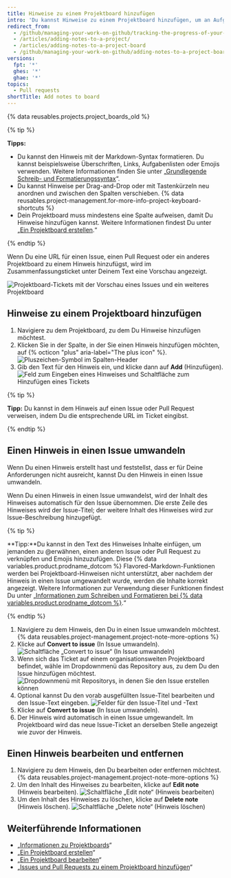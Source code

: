 ```yaml
---
title: Hinweise zu einem Projektboard hinzufügen
intro: 'Du kannst Hinweise zu einem Projektboard hinzufügen, um an Aufgaben zu erinnern oder Informationen im Zusammenhang mit dem Projektboard hinzuzufügen.'
redirect_from:
  - /github/managing-your-work-on-github/tracking-the-progress-of-your-work-with-project-boards/adding-notes-to-a-project-board
  - /articles/adding-notes-to-a-project/
  - /articles/adding-notes-to-a-project-board
  - /github/managing-your-work-on-github/adding-notes-to-a-project-board
versions:
  fpt: '*'
  ghes: '*'
  ghae: '*'
topics:
  - Pull requests
shortTitle: Add notes to board
---
```


{% data reusables.projects.project_boards_old %}

{% tip %}

**Tipps:**
- Du kannst den Hinweis mit der Markdown-Syntax formatieren. Du kannst beispielsweise Überschriften, Links, Aufgabenlisten oder Emojis verwenden. Weitere Informationen finden Sie unter „[Grundlegende Schreib- und Formatierungssyntax](/articles/basic-writing-and-formatting-syntax)“.
- Du kannst Hinweise per Drag-and-Drop oder mit Tastenkürzeln neu anordnen und zwischen den Spalten verschieben. {% data reusables.project-management.for-more-info-project-keyboard-shortcuts %}
- Dein Projektboard muss mindestens eine Spalte aufweisen, damit Du Hinweise hinzufügen kannst. Weitere Informationen findest Du unter „[Ein Projektboard erstellen](/articles/creating-a-project-board).“

{% endtip %}

Wenn Du eine URL für einen Issue, einen Pull Request oder ein anderes Projektboard zu einem Hinweis hinzufügst, wird im Zusammenfassungsticket unter Deinem Text eine Vorschau angezeigt.

![Projektboard-Tickets mit der Vorschau eines Issues und ein weiteres Projektboard](/assets/images/help/projects/note-with-summary-card.png)

## Hinweise zu einem Projektboard hinzufügen

1. Navigiere zu dem Projektboard, zu dem Du Hinweise hinzufügen möchtest.
2. Klicken Sie in der Spalte, in der Sie einen Hinweis hinzufügen möchten, auf {% octicon "plus" aria-label="The plus icon" %}. ![Pluszeichen-Symbol im Spalten-Header](/assets/images/help/projects/add-note-button.png)
3. Gib den Text für den Hinweis ein, und klicke dann auf **Add** (Hinzufügen). ![Feld zum Eingeben eines Hinweises und Schaltfläche zum Hinzufügen eines Tickets](/assets/images/help/projects/create-and-add-note-button.png)

  {% tip %}

  **Tipp:** Du kannst in dem Hinweis auf einen Issue oder Pull Request verweisen, indem Du die entsprechende URL im Ticket eingibst.

  {% endtip %}

## Einen Hinweis in einen Issue umwandeln

Wenn Du einen Hinweis erstellt hast und feststellst, dass er für Deine Anforderungen nicht ausreicht, kannst Du den Hinweis in einen Issue umwandeln.

Wenn Du einen Hinweis in einen Issue umwandelst, wird der Inhalt des Hinweises automatisch für den Issue übernommen. Die erste Zeile des Hinweises wird der Issue-Titel; der weitere Inhalt des Hinweises wird zur Issue-Beschreibung hinzugefügt.

{% tip %}

**Tipp:**Du kannst in den Text des Hinweises Inhalte einfügen, um jemanden zu @erwähnen, einen anderen Issue oder Pull Request zu verknüpfen und Emojis hinzuzufügen. Diese {% data variables.product.prodname_dotcom %} Flavored-Markdown-Funktionen werden bei Projektboard-Hinweisen nicht unterstützt, aber nachdem der Hinweis in einen Issue umgewandelt wurde, werden die Inhalte korrekt angezeigt. Weitere Informationen zur Verwendung dieser Funktionen findest Du unter „[Informationen zum Schreiben und Formatieren bei {% data variables.product.prodname_dotcom %}](/articles/about-writing-and-formatting-on-github).“

{% endtip %}

1. Navigiere zu dem Hinweis, den Du in einen Issue umwandeln möchtest.
{% data reusables.project-management.project-note-more-options %}
3. Klicke auf **Convert to issue** (In Issue umwandeln). ![Schaltfläche „Convert to issue“ (In Issue umwandeln)](/assets/images/help/projects/convert-to-issue.png)
4. Wenn sich das Ticket auf einem organisationsweiten Projektboard befindet, wähle im Dropdownmenü das Repository aus, zu dem Du den Issue hinzufügen möchtest. ![Dropdownmenü mit Repositorys, in denen Sie den Issue erstellen können](/assets/images/help/projects/convert-note-choose-repository.png)
5. Optional kannst Du den vorab ausgefüllten Issue-Titel bearbeiten und den Issue-Text eingeben. ![Felder für den Issue-Titel und -Text](/assets/images/help/projects/convert-note-issue-title-body.png)
6. Klicke auf **Convert to issue** (In Issue umwandeln).
7. Der Hinweis wird automatisch in einen Issue umgewandelt. Im Projektboard wird das neue Issue-Ticket an derselben Stelle angezeigt wie zuvor der Hinweis.

## Einen Hinweis bearbeiten und entfernen

1. Navigiere zu dem Hinweis, den Du bearbeiten oder entfernen möchtest.
{% data reusables.project-management.project-note-more-options %}
3. Um den Inhalt des Hinweises zu bearbeiten, klicke auf **Edit note** (Hinweis bearbeiten). ![Schaltfläche „Edit note“ (Hinweis bearbeiten)](/assets/images/help/projects/edit-note.png)
4. Um den Inhalt des Hinweises zu löschen, klicke auf **Delete note** (Hinweis löschen). ![Schaltfläche „Delete note“ (Hinweis löschen)](/assets/images/help/projects/delete-note.png)

## Weiterführende Informationen

- „[Informationen zu Projektboards](/articles/about-project-boards)“
- „[Ein Projektboard erstellen](/articles/creating-a-project-board)“
- „[Ein Projektboard bearbeiten](/articles/editing-a-project-board)“
- „[Issues und Pull Requests zu einem Projektboard hinzufügen](/articles/adding-issues-and-pull-requests-to-a-project-board)“
